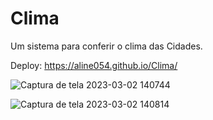 # Clima
Um sistema para conferir o clima das Cidades.

Deploy: https://aline054.github.io/Clima/



![Captura de tela 2023-03-02 140744](https://user-images.githubusercontent.com/98822839/222512712-f2eb953d-80c6-4549-be48-d7258f580ed4.png)




![Captura de tela 2023-03-02 140814](https://user-images.githubusercontent.com/98822839/222512741-170685c2-9f21-4be9-98ea-75d6855cf18a.png)
